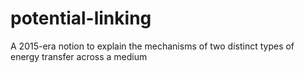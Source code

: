 # potential-linking
A 2015-era notion to explain the mechanisms of two distinct types of energy transfer across a medium
